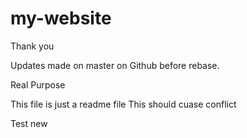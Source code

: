 # my-website

Thank you


Updates made on master on Github before rebase.

Real Purpose

This file is just a readme file
This should cuase conflict

Test new
